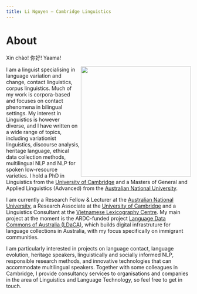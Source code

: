```yaml
---
title: Li Nguyen — Cambridge Linguistics
---
```


# About

Xin chào! 你好! Yaama! 

<img id="my-picture" src="boat.jpg" width="300" height="300" align="right">

I am a linguist specialising in language variation and change, contact linguistics, corpus linguistics. Much of my work is corpora-based and focuses on contact phenomena in bilingual settings. My interest in Linguistics is however diverse, and I have written on a wide range of topics, including variationist linguistics, discourse analysis, heritage language, ethical data collection methods, multilingual NLP and NLP for spoken low-resource varieties. I hold a PhD in Linguistics from the [University of Cambridge](https://www.cam.ac.uk/) and a Masters of General and Applied Linguistics (Advanced) from the [Australian National University](https://www.anu.edu.au/).

I am currently a Research Fellow & Lecturer at the [Australian National University](http://slll.cass.anu.edu.au/), a Research Associate at the [University of Cambridge](https://www.cst.cam.ac.uk/) and a Linguistics Consultant at the [Vietnamese Lexicography Centre](http://www.vietlex.com/). My main project at the moment is the ARDC-funded project [Language Data Commons of Australia (LDaCA)](https://ardc.edu.au/news/a-national-language-data-commons-for-australia/), which builds digital infrastruture for language collections in Australia, with my focus specifically on immigrant communities. 

I am particularly interested in projects on language contact, language evolution, heritage speakers, linguistically and socially informed NLP, responsible research methods, and innovative technologies that can accommodate multilingual speakers. Together with some colleagues in Cambridge, I provide consultancy services to organisations and companies in the area of Linguistics and Language Technology, so feel free to get in touch. 

